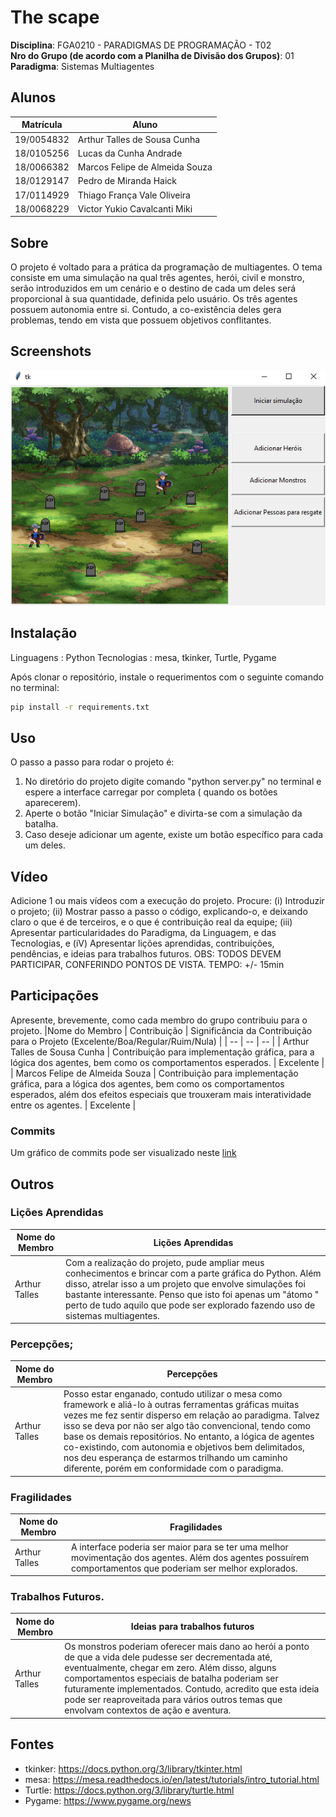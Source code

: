 # The scape

**Disciplina**: FGA0210 - PARADIGMAS DE PROGRAMAÇÃO - T02 <br>
**Nro do Grupo (de acordo com a Planilha de Divisão dos Grupos)**: 01<br>
**Paradigma**: Sistemas Multiagentes<br>

## Alunos
|Matrícula | Aluno |
| -- | -- |
| 19/0054832 | Arthur Talles de Sousa Cunha       |
| 18/0105256 | Lucas da Cunha Andrade             |
| 18/0066382 | Marcos Felipe de Almeida Souza     |
| 18/0129147 | Pedro de Miranda Haick             |
| 17/0114929 | Thiago França Vale Oliveira        |
| 18/0068229 | Victor Yukio Cavalcanti Miki       |

## Sobre 
O projeto é voltado para a prática da programação de multiagentes. O tema consiste em uma simulação na qual três agentes, herói, civil e monstro, serão introduzidos em um cenário e o destino de cada um deles será proporcional à sua quantidade, definida pelo usuário.
Os três agentes possuem autonomia entre si. Contudo, a co-existência deles gera problemas, tendo em vista que possuem objetivos conflitantes.

## Screenshots

![Exemplo simulação](./img/screenshot.PNG)

 
## Instalação

Linguagens : Python
Tecnologias : mesa, tkinker, Turtle, Pygame

Após clonar o repositório, instale o requerimentos com o seguinte comando no terminal:

```sh
pip install -r requirements.txt
```

## Uso 
O passo a passo para rodar o projeto é:

1. No diretório do projeto digite comando "python server.py" no terminal e espere a interface carregar por completa ( quando os botões aparecerem).
2. Aperte o botão "Iniciar Simulação" e divirta-se com a simulação da batalha.
3. Caso deseje adicionar um agente, existe um botão específico para cada um deles.

## Vídeo
Adicione 1 ou mais vídeos com a execução do projeto.
Procure: 
(i) Introduzir o projeto;
(ii) Mostrar passo a passo o código, explicando-o, e deixando claro o que é de terceiros, e o que é contribuição real da equipe;
(iii) Apresentar particularidades do Paradigma, da Linguagem, e das Tecnologias, e
(iV) Apresentar lições aprendidas, contribuições, pendências, e ideias para trabalhos futuros.
OBS: TODOS DEVEM PARTICIPAR, CONFERINDO PONTOS DE VISTA.
TEMPO: +/- 15min

## Participações
Apresente, brevemente, como cada membro do grupo contribuiu para o projeto.
|Nome do Membro | Contribuição | Significância da Contribuição para o Projeto (Excelente/Boa/Regular/Ruim/Nula) |
| -- | -- | -- |
| Arthur Talles de Sousa Cunha |  Contribuição para implementação gráfica, para a lógica dos agentes, bem como os comportamentos esperados. | Excelente |
| Marcos Felipe de Almeida Souza |  Contribuição para implementação gráfica, para a lógica dos agentes, bem como os comportamentos esperados, além dos efeitos especiais que trouxeram mais interatividade entre os agentes. | Excelente |

### Commits
   Um gráfico de commits pode ser visualizado neste [link](https://github.com/UnBParadigmas2023-1-Turma02/2023.1_G1_SMA_La_Savannah/pulse)
## Outros 
### Lições Aprendidas
|Nome do Membro | Lições Aprendidas | 
| -------- | -- | 
| Arthur Talles  |  Com a realização do projeto, pude ampliar meus conhecimentos e brincar com a parte gráfica do Python. Além disso, atrelar isso a um projeto que envolve simulações foi bastante interessante. Penso que isto foi apenas um "átomo " perto de tudo aquilo que pode ser explorado fazendo uso de sistemas multiagentes.   

### Percepções;
|Nome do Membro | Percepções | 
| -- | -- | 
| Arthur Talles  |  Posso estar enganado, contudo utilizar o mesa como framework e aliá-lo à outras ferramentas gráficas muitas vezes me fez sentir disperso em relação ao paradigma. Talvez isso se deva por não ser algo tão convencional, tendo como base os demais repositórios. No entanto, a lógica de agentes co-existindo, com autonomia e objetivos bem delimitados, nos deu esperança de estarmos trilhando um caminho diferente, porém em conformidade com o paradigma.  |  


### Fragilidades
|Nome do Membro | Fragilidades | 
| -- | -- | 
| Arthur Talles  | A interface poderia ser maior para se ter uma melhor movimentação dos agentes. Além dos agentes possuírem comportamentos que poderiam ser melhor explorados. |  


### Trabalhos Futuros.
|Nome do Membro | Ideias para trabalhos futuros | 
| -- | -- | 
| Arthur Talles  | Os monstros poderiam oferecer mais dano ao herói a ponto de que a vida dele pudesse ser decrementada até, eventualmente, chegar em zero. Além disso, alguns comportamentos especiais de batalha poderiam ser futuramente implementados. Contudo, acredito que esta ideia pode ser reaproveitada para vários outros temas que envolvam contextos de ação e aventura.|  



## Fontes
* tkinker: <https://docs.python.org/3/library/tkinter.html>
* mesa: <https://mesa.readthedocs.io/en/latest/tutorials/intro_tutorial.html>
* Turtle: <https://docs.python.org/3/library/turtle.html>
* Pygame: <https://www.pygame.org/news>


